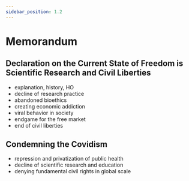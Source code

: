 ```yaml
---
sidebar_position: 1.2
---
```


# Memorandum

## Declaration on the Current State of Freedom is Scientific Research and Civil Liberties

- explanation, history, HO
- decline of research practice
- abandoned bioethics
- creating economic addiction
- viral behavior in society
- endgame for the free market
- end of civil liberties  

## Condemning the Covidism
- repression and privatization of public health
- decline of scientific research and education
- denying fundamental civil rights in global scale
